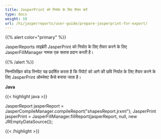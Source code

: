 ```yaml
---
title: JasperPrint को निर्यात के लिए तैयार करें
type: docs
weight: 10
url: /hi/jasperreports/user-guide/prepare-jasperprint-for-export/
---
```


{{% alert color="primary" %}}

JasperReports लाइब्रेरी JasperPrint को निर्यात के लिए तैयार करने के लिए JasperFillManager नामक एक क्लास प्रदान करती है।

{{% /alert %}}

निम्नलिखित कोड स्निपेट यह प्रदर्शित करता है कि रिपोर्ट को आगे की छवि निर्यात के लिए तैयार करने के लिए JasperPrint ऑब्जेक्ट कैसे बनाया जाता है।

**Java**

{{< highlight java >}}

JasperReport jasperReport = JasperCompileManager.compileReport("shapesReport.jrxml");
JasperPrint jasperPrint = JasperFillManager.fillReport(jasperReport, null, new JREmptyDataSource());

{{< /highlight >}}
